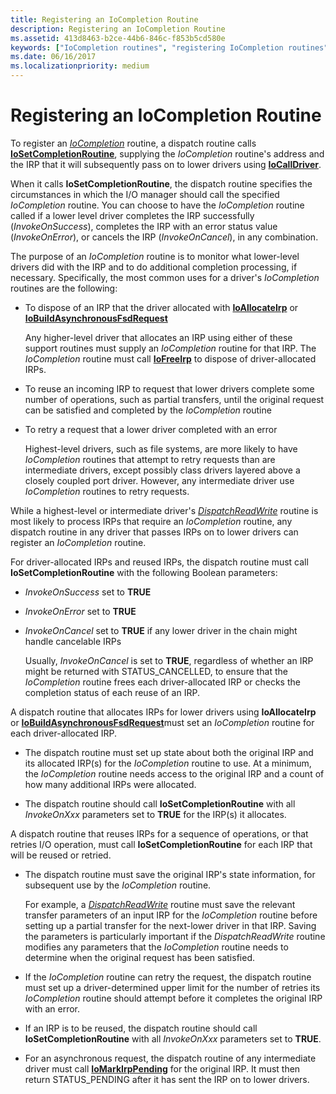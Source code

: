 ```yaml
---
title: Registering an IoCompletion Routine
description: Registering an IoCompletion Routine
ms.assetid: 413d8463-b2ce-44b6-846c-f853b5cd580e
keywords: ["IoCompletion routines", "registering IoCompletion routines"]
ms.date: 06/16/2017
ms.localizationpriority: medium
---
```


# Registering an IoCompletion Routine





To register an [*IoCompletion*](/windows-hardware/drivers/ddi/wdm/nc-wdm-io_completion_routine) routine, a dispatch routine calls [**IoSetCompletionRoutine**](/windows-hardware/drivers/ddi/wdm/nf-wdm-iosetcompletionroutine), supplying the *IoCompletion* routine's address and the IRP that it will subsequently pass on to lower drivers using [**IoCallDriver**](/windows-hardware/drivers/ddi/wdm/nf-wdm-iocalldriver).

When it calls **IoSetCompletionRoutine**, the dispatch routine specifies the circumstances in which the I/O manager should call the specified *IoCompletion* routine. You can choose to have the *IoCompletion* routine called if a lower level driver completes the IRP successfully (*InvokeOnSuccess*), completes the IRP with an error status value (*InvokeOnError*), or cancels the IRP (*InvokeOnCancel*), in any combination.

The purpose of an *IoCompletion* routine is to monitor what lower-level drivers did with the IRP and to do additional completion processing, if necessary. Specifically, the most common uses for a driver's *IoCompletion* routines are the following:

-   To dispose of an IRP that the driver allocated with [**IoAllocateIrp**](/windows-hardware/drivers/ddi/wdm/nf-wdm-ioallocateirp) or [**IoBuildAsynchronousFsdRequest**](/windows-hardware/drivers/ddi/wdm/nf-wdm-iobuildasynchronousfsdrequest)

    Any higher-level driver that allocates an IRP using either of these support routines must supply an *IoCompletion* routine for that IRP. The *IoCompletion* routine must call [**IoFreeIrp**](/windows-hardware/drivers/ddi/wdm/nf-wdm-iofreeirp) to dispose of driver-allocated IRPs.

-   To reuse an incoming IRP to request that lower drivers complete some number of operations, such as partial transfers, until the original request can be satisfied and completed by the *IoCompletion* routine

-   To retry a request that a lower driver completed with an error

    Highest-level drivers, such as file systems, are more likely to have *IoCompletion* routines that attempt to retry requests than are intermediate drivers, except possibly class drivers layered above a closely coupled port driver. However, any intermediate driver use *IoCompletion* routines to retry requests.

While a highest-level or intermediate driver's [*DispatchReadWrite*](/windows-hardware/drivers/ddi/wdm/nc-wdm-driver_dispatch) routine is most likely to process IRPs that require an *IoCompletion* routine, any dispatch routine in any driver that passes IRPs on to lower drivers can register an *IoCompletion* routine.

For driver-allocated IRPs and reused IRPs, the dispatch routine must call **IoSetCompletionRoutine** with the following Boolean parameters:

-   *InvokeOnSuccess* set to **TRUE**

-   *InvokeOnError* set to **TRUE**

-   *InvokeOnCancel* set to **TRUE** if any lower driver in the chain might handle cancelable IRPs

    Usually, *InvokeOnCancel* is set to **TRUE**, regardless of whether an IRP might be returned with STATUS\_CANCELLED, to ensure that the *IoCompletion* routine frees each driver-allocated IRP or checks the completion status of each reuse of an IRP.

A dispatch routine that allocates IRPs for lower drivers using **IoAllocateIrp** or [**IoBuildAsynchronousFsdRequest**](/windows-hardware/drivers/ddi/wdm/nf-wdm-iobuildasynchronousfsdrequest)must set an *IoCompletion* routine for each driver-allocated IRP.

-   The dispatch routine must set up state about both the original IRP and its allocated IRP(s) for the *IoCompletion* routine to use. At a minimum, the *IoCompletion* routine needs access to the original IRP and a count of how many additional IRPs were allocated.

-   The dispatch routine should call **IoSetCompletionRoutine** with all *InvokeOnXxx* parameters set to **TRUE** for the IRP(s) it allocates.

A dispatch routine that reuses IRPs for a sequence of operations, or that retries I/O operation, must call **IoSetCompletionRoutine** for each IRP that will be reused or retried.

-   The dispatch routine must save the original IRP's state information, for subsequent use by the *IoCompletion* routine.

    For example, a [*DispatchReadWrite*](/windows-hardware/drivers/ddi/wdm/nc-wdm-driver_dispatch) routine must save the relevant transfer parameters of an input IRP for the *IoCompletion* routine before setting up a partial transfer for the next-lower driver in that IRP. Saving the parameters is particularly important if the *DispatchReadWrite* routine modifies any parameters that the *IoCompletion* routine needs to determine when the original request has been satisfied.

-   If the *IoCompletion* routine can retry the request, the dispatch routine must set up a driver-determined upper limit for the number of retries its *IoCompletion* routine should attempt before it completes the original IRP with an error.

-   If an IRP is to be reused, the dispatch routine should call **IoSetCompletionRoutine** with all *InvokeOnXxx* parameters set to **TRUE**.

-   For an asynchronous request, the dispatch routine of any intermediate driver must call [**IoMarkIrpPending**](/windows-hardware/drivers/ddi/wdm/nf-wdm-iomarkirppending) for the original IRP. It must then return STATUS\_PENDING after it has sent the IRP on to lower drivers.

 

